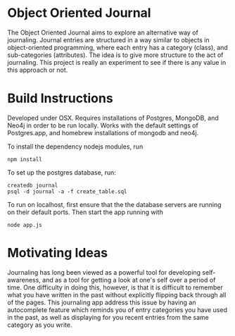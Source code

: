Object Oriented Journal
=======================

The Object Oriented Journal aims to explore an alternative way of journaling.
Journal entries are structured in a way similar to objects in object-oriented
programming, where each entry has a category (class), and sub-categories (attributes).
The idea is to give more structure to the act of journaling. This project is
really an experiment to see if there is any value in this approach or not.

Build Instructions
==================

Developed under OSX. Requires installations of Postgres, MongoDB, and Neo4j in
order to be run locally. Works with the default settings of Postgres.app, and
homebrew installations of mongodb and neo4j.

To install the dependency nodejs modules, run

```
npm install
```

To set up the postgres database, run:

```
createdb journal
psql -d journal -a -f create_table.sql
```

To run on localhost, first ensure that the the database servers are running on
their default ports. Then start the app running with

```
node app.js
```


Motivating Ideas
================

Journaling has long been viewed as a powerful tool for developing self-awareness,
and as a tool for getting a look at one's self over a period of time. One difficulty
in doing this, however, is that it is difficult to remember what you have written in
the past without explicitly flipping back through all of the pages. This journaling app
address this issue by having an autocomplete feature which reminds you of entry
categories you have used in the past, as well as displaying for you recent entries
from the same category as you write.

